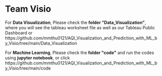 <h1> Team Visio </h1>
<p> For <b>Data Visualization</b>, Please check the <b>folder "Data_Visualization"</b>, where you will see the tableau worksheet file as well as our Tableau Public Dashboard or https://github.com/mmthu0121/AQI_Visualization_and_Prediction_with_ML_by_Visio/tree/main/Data_Visualization </p>
<p> For <b>Machine Learning</b>, Please check the <b>folder "code"</b> and run the codes using <b>jupyter notebook</b>, or click https://github.com/mmthu0121/AQI_Visualization_and_Prediction_with_ML_by_Visio/tree/main/code </p>

